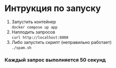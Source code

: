 # Интрукция по запуску
1. Запустить контейнер<br>
`docker compose up app`
2. Наплодить запросов<br>
`curl http://localhost:8000`
3. Либо запустить скрипт (неправильно работает)<br>
`./spam.sh`

### Каждый запрос выполняется 50 секунд
